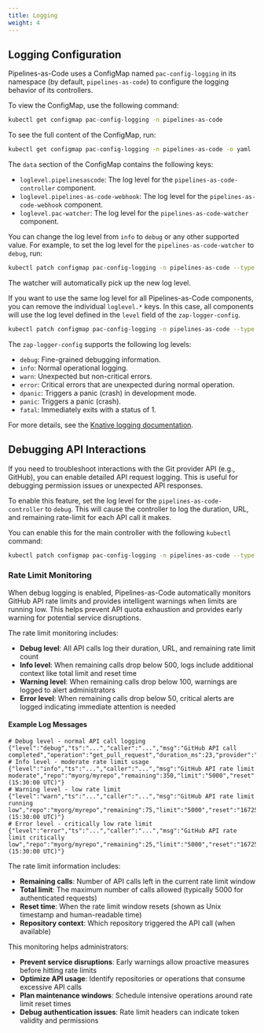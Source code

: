 ```yaml
---
title: Logging
weight: 4
---
```


## Logging Configuration

Pipelines-as-Code uses a ConfigMap named `pac-config-logging` in its namespace (by default, `pipelines-as-code`) to configure the logging behavior of its controllers.

To view the ConfigMap, use the following command:

```bash
kubectl get configmap pac-config-logging -n pipelines-as-code
```

To see the full content of the ConfigMap, run:

```bash
kubectl get configmap pac-config-logging -n pipelines-as-code -o yaml
```

The `data` section of the ConfigMap contains the following keys:

* `loglevel.pipelinesascode`: The log level for the `pipelines-as-code-controller` component.
* `loglevel.pipelines-as-code-webhook`: The log level for the `pipelines-as-code-webhook` component.
* `loglevel.pac-watcher`: The log level for the `pipelines-as-code-watcher` component.

You can change the log level from `info` to `debug` or any other supported value. For example, to set the log level for the `pipelines-as-code-watcher` to `debug`, run:

```bash
kubectl patch configmap pac-config-logging -n pipelines-as-code --type json -p '[{"op": "replace", "path": "/data/loglevel.pac-watcher", "value":"debug"}]'
```

The watcher will automatically pick up the new log level.

If you want to use the same log level for all Pipelines-as-Code components, you can remove the individual `loglevel.*` keys. In this case, all components will use the log level defined in the `level` field of the `zap-logger-config`.

```bash
kubectl patch configmap pac-config-logging -n pipelines-as-code --type json -p '[{"op": "remove", "path": "/data/loglevel.pac-watcher"}, {"op": "remove", "path": "/data/loglevel.pipelines-as-code-webhook"}, {"op": "remove", "path": "/data/loglevel.pipelinesascode"}]'
```

The `zap-logger-config` supports the following log levels:

* `debug`: Fine-grained debugging information.
* `info`: Normal operational logging.
* `warn`: Unexpected but non-critical errors.
* `error`: Critical errors that are unexpected during normal operation.
* `dpanic`: Triggers a panic (crash) in development mode.
* `panic`: Triggers a panic (crash).
* `fatal`: Immediately exits with a status of 1.

For more details, see the [Knative logging documentation](https://knative.dev/docs/serving/observability/logging/config-logging).

## Debugging API Interactions

If you need to troubleshoot interactions with the Git provider API (e.g., GitHub), you can enable detailed API request logging. This is useful for debugging permission issues or unexpected API responses.

To enable this feature, set the log level for the `pipelines-as-code-controller` to `debug`. This will cause the controller to log the duration, URL, and remaining rate-limit for each API call it makes.

You can enable this for the main controller with the following `kubectl` command:

```bash
kubectl patch configmap pac-config-logging -n pipelines-as-code --type json -p '[{"op": "replace", "path": "/data/loglevel.pipelinesascode", "value":"debug"}]'
```

### Rate Limit Monitoring

When debug logging is enabled, Pipelines-as-Code automatically monitors GitHub API rate limits and provides intelligent warnings when limits are running low. This helps prevent API quota exhaustion and provides early warning for potential service disruptions.

The rate limit monitoring includes:

* **Debug level**: All API calls log their duration, URL, and remaining rate limit count
* **Info level**: When remaining calls drop below 500, logs include additional context like total limit and reset time
* **Warning level**: When remaining calls drop below 100, warnings are logged to alert administrators
* **Error level**: When remaining calls drop below 50, critical alerts are logged indicating immediate attention is needed

#### Example Log Messages

```console
# Debug level - normal API call logging
{"level":"debug","ts":"...","caller":"...","msg":"GitHub API call completed","operation":"get_pull_request","duration_ms":23,"provider":"github","repo":"myorg/myrepo","url_path":"/repos/myorg/myrepo/pulls/1","rate_limit_remaining":"4850","status_code":200}
# Info level - moderate rate limit usage
{"level":"info","ts":"...","caller":"...","msg":"GitHub API rate limit moderate","repo":"myorg/myrepo","remaining":350,"limit":"5000","reset":"1672531200 (15:30:00 UTC)"}
# Warning level - low rate limit
{"level":"warn","ts":"...","caller":"...","msg":"GitHub API rate limit running low","repo":"myorg/myrepo","remaining":75,"limit":"5000","reset":"1672531200 (15:30:00 UTC)"}
# Error level - critically low rate limit
{"level":"error","ts":"...","caller":"...","msg":"GitHub API rate limit critically low","repo":"myorg/myrepo","remaining":25,"limit":"5000","reset":"1672531200 (15:30:00 UTC)"}
```

The rate limit information includes:

* **Remaining calls**: Number of API calls left in the current rate limit window
* **Total limit**: The maximum number of calls allowed (typically 5000 for authenticated requests)
* **Reset time**: When the rate limit window resets (shown as Unix timestamp and human-readable time)
* **Repository context**: Which repository triggered the API call (when available)

This monitoring helps administrators:

* **Prevent service disruptions**: Early warnings allow proactive measures before hitting rate limits
* **Optimize API usage**: Identify repositories or operations that consume excessive API calls
* **Plan maintenance windows**: Schedule intensive operations around rate limit reset times
* **Debug authentication issues**: Rate limit headers can indicate token validity and permissions
